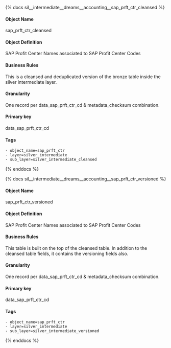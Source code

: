 {% docs sil__intermediate__dreams__accounting__sap_prft_ctr_cleansed %}

#### Object Name
sap_prft_ctr_cleansed

#### Object Definition
SAP Profit Center Names associated to SAP Profit Center Codes

#### Business Rules
This is a cleansed and deduplicated version of the bronze table inside the silver intermediate layer.

#### Granularity
One record per data_sap_prft_ctr_cd & metadata_checksum combination.

#### Primary key
data_sap_prft_ctr_cd

#### Tags
    - object_name=sap_prft_ctr
    - layer=silver_intermediate
    - sub_layer=silver_intermediate_cleansed

{% enddocs %}

{% docs sil__intermediate__dreams__accounting__sap_prft_ctr_versioned %}

#### Object Name
sap_prft_ctr_versioned

#### Object Definition
SAP Profit Center Names associated to SAP Profit Center Codes

#### Business Rules
This table is built on the top of the cleansed table. In addition to the cleansed table fields, it contains the versioning fields also.

#### Granularity
One record per data_sap_prft_ctr_cd & metadata_checksum combination.

#### Primary key
data_sap_prft_ctr_cd

#### Tags
    - object_name=sap_prft_ctr
    - layer=silver_intermediate
    - sub_layer=silver_intermediate_versioned

{% enddocs %}